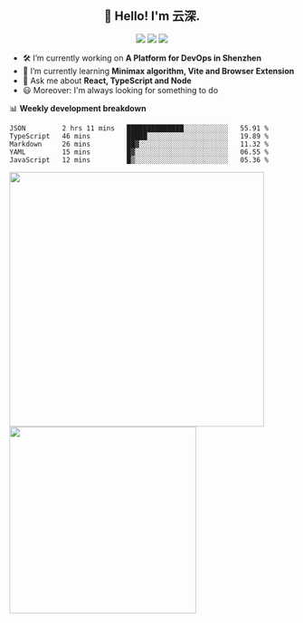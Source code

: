 <h2 align="center">👋 Hello! I'm 云深.</h2>

<div align="center"><a href="https://github.com/yunsii/yunsii"><img src="https://komarev.com/ghpvc/?username=yunsii&color=08979c" /></a> <a href="https://stackoverflow.com/users/8335317"><img src="https://img.shields.io/badge/Stack_Overflow-FE7A16?logo=stack-overflow&logoColor=white" /></a> <a href="https://juejin.cn/user/2752832849055864"><img src="https://img.shields.io/badge/@-%E6%8E%98%E9%87%91-3e80f7.svg" /></a></div>

- 🛠 I’m currently working on **A Platform for DevOps in Shenzhen**
- 🚀 I’m currently learning **Minimax algorithm, Vite and Browser Extension**
- 💬 Ask me about **React, TypeScript and Node**
- 😃 Moreover: I'm always looking for something to do

📊 **Weekly development breakdown**

<!--START_SECTION:waka-->
```text
JSON         2 hrs 11 mins   ██████████████░░░░░░░░░░░   55.91 % 
TypeScript   46 mins         █████░░░░░░░░░░░░░░░░░░░░   19.89 % 
Markdown     26 mins         ██▓░░░░░░░░░░░░░░░░░░░░░░   11.32 % 
YAML         15 mins         █▓░░░░░░░░░░░░░░░░░░░░░░░   06.55 % 
JavaScript   12 mins         █▒░░░░░░░░░░░░░░░░░░░░░░░   05.36 % 
```
<!--END_SECTION:waka-->

<p>
<img align="left" width="450" src="https://github-readme-stats.vercel.app/api?username=yunsii&custom_title=Yuns's Github Stats&theme=graywhite&hide_border=true&disable_animations=true"/> <img align="left" width="330" src="https://github-readme-stats.vercel.app/api/top-langs/?username=yunsii&layout=compact&theme=graywhite&hide_border=true"/>
</p>
